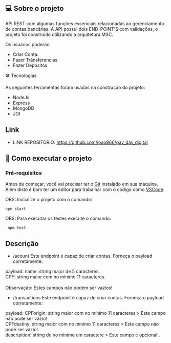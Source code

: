 ## 💻 Sobre o projeto

 API REST com algumas funções essenciais relacionadas ao gerenciamento de contas bancárias. A API possui dois END-POINT'S com validações, o projeto foi      construído utilizando a arquitetura MSC.

Os usuários poderão:

- Criar Conta.
- Fazer Trânsferencias.
- Fazer Depósitos.

🛠 Tecnologias

As seguintes ferramentas foram usadas na construção do projeto:

* NodeJs
* Express
* MongoDB
* JOI


## Link

- LINK REPOSITÓRIO: https://github.com/joao966/pay_day_digital



## 🚀 Como executar o projeto

### Pré-requisitos

Antes de começar, você vai precisar ter o [Git](https://git-scm.com) instalado em sua máquina.
Além disto é bom ter um editor para trabalhar com o código como [VSCode](https://code.visualstudio.com/).

OBS: Inicialize o projeto com o comando:

    npm start


OBS: Para executar os testes execute o comando:

     npm test


## Descrição

* /acount
Este endpoint é capaz de criar contas. Forneça o payload corretamente:

 payload:
            name: string maior de 5 caracteres.
            <br />
            CPF: string maior com no mínimo 11 caracteres.  
            <br />
            Observação: Estes campos não podem ser vazios!


* /transactions
Este endpoint é capaz de criar contas. Forneça o payload corretamente:

 payload:
            CPForigin: string maior com no mínimo 11 caracteres >  Este campo não pode ser vazio!
            <br />
            CPFdestiny: string maior com no mínimo 11 caracteres > Este campo não pode ser vazio!.
            <br />
            descripition: string de no mínimo um caractere > Este campo é opcional!.
            

